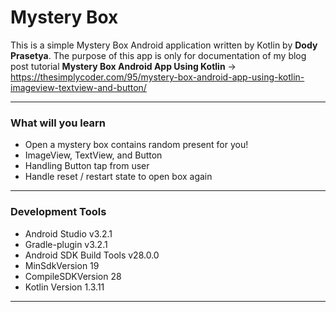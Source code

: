 # Mystery Box

This is a simple Mystery Box Android application written by Kotlin by **Dody Prasetya**. The purpose of this app is only for documentation of my blog post tutorial **Mystery Box Android App Using Kotlin** -> https://thesimplycoder.com/95/mystery-box-android-app-using-kotlin-imageview-textview-and-button/

--------------------
### What will you learn ###

* Open a mystery box contains random present for you!
* ImageView, TextView, and Button
* Handling Button tap from user
* Handle reset / restart state to open box again

--------------------
### Development Tools ###

* Android Studio v3.2.1
* Gradle-plugin v3.2.1
* Android SDK Build Tools v28.0.0
* MinSdkVersion 19
* CompileSDKVersion 28
* Kotlin Version 1.3.11

--------------------
